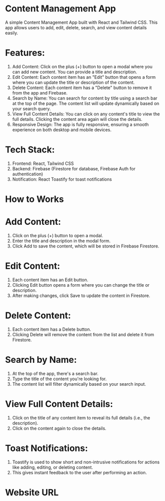 # Content Management App
A simple Content Management App built with React and Tailwind CSS. This app allows users to add, edit, delete, search, and view content details easily.

# Features:

1. Add Content: Click on the plus (+) button to open a modal where you can add new content. You can provide a title and description.
2. Edit Content: Each content item has an "Edit" button that opens a form where you can update the title or description of the content.
3. Delete Content: Each content item has a "Delete" button to remove it from the app and Firebase.
4. Search by Name: You can search for content by title using a search bar at the top of the page. The content list will update dynamically based on your search query.
5. View Full Content Details: You can click on any content's title to view the full details. Clicking the content area again will close the details.
6. Responsive Design: The app is fully responsive, ensuring a smooth experience on both desktop and mobile devices.

# Tech Stack:

1. Frontend: React, Tailwind CSS
2. Backend: Firebase (Firestore for database, Firebase Auth for authentication)
3. Notification: React Toastify for toast notifications

# How to Works 

# Add Content:

1.  Click on the plus (+) button to open a modal.
2.  Enter the title and description in the modal form.
3.  Click Add to save the content, which will be stored in Firebase Firestore.

# Edit Content:

1.  Each content item has an Edit button.
2.  Clicking Edit button opens a form where you can change the title or description.
3.  After making changes, click Save to update the content in Firestore.

# Delete Content:

1.  Each content item has a Delete button.
2.  Clicking Delete will remove the content from the list and delete it from Firestore.

# Search by Name:

1.  At the top of the app, there's a search bar.
2.  Type the title of the content you're looking for.
3.  The content list will filter dynamically based on your search input.

# View Full Content Details:

1.  Click on the title of any content item to reveal its full details (i.e., the description).
2.  Click on the content again to close the details.

# Toast Notifications:

1.  Toastify is used to show short and non-intrusive notifications for actions like adding, editing, or deleting content.
2.  This gives instant feedback to the user after performing an action.

# Website URL 

